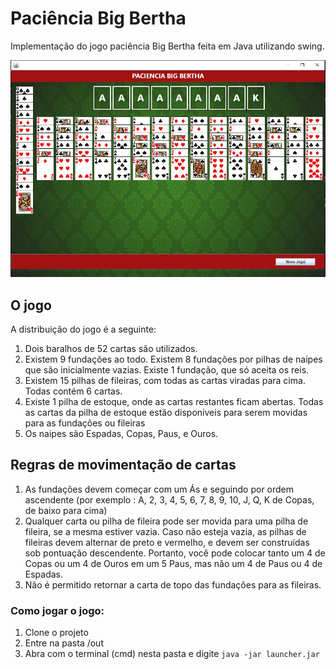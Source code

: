 # Paciência Big Bertha
Implementação do jogo paciência Big Bertha feita em Java utilizando swing.

![Tela de exibição de jogo](assets/jogo_em_execucao.JPG "Tela de exibição de jogo")

## O jogo

A distribuição do jogo é a seguinte:
1. Dois baralhos de 52 cartas são utilizados.
2. Existem 9 fundações ao todo. Existem 8 fundações por pilhas de naipes que são
inicialmente vazias. Existe 1 fundação, que só aceita os reis.
3. Existem 15 pilhas de fileiras, com todas as cartas viradas para cima. Todas contém 6
cartas.
4. Existe 1 pilha de estoque, onde as cartas restantes ficam abertas. Todas as cartas da pilha
de estoque estão disponíveis para serem movidas para as fundações ou fileiras
5. Os naipes são Espadas, Copas, Paus, e Ouros.

## Regras de movimentação de cartas

1. As fundações devem começar com um Ás e seguindo por ordem ascendente (por exemplo :
A, 2, 3, 4, 5, 6, 7, 8, 9, 10, J, Q, K de Copas, de baixo para cima)
2. Qualquer carta ou pilha de fileira pode ser movida para uma pilha de fileira, se a mesma
estiver vazia. Caso não esteja vazia, as pilhas de fileiras devem alternar de preto e vermelho, e devem ser construídas sob
pontuação descendente. Portanto, você pode colocar tanto um 4 de Copas ou um 4 de Ouros
em um 5 Paus, mas não um 4 de Paus ou 4 de Espadas.
3. Não é permitido retornar a carta de
topo das fundações para as fileiras.

### Como jogar o jogo:

1. Clone o projeto
2. Entre na pasta /out
3. Abra com o terminal (cmd) nesta pasta e digite `java -jar launcher.jar`
